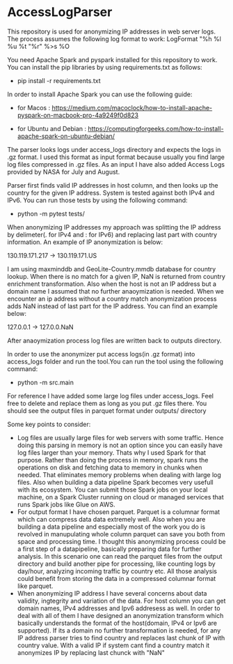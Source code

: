 # AccessLogParser
This repository is used for anonymizing IP addresses in web server logs. The process assumes the following log format to work:
LogFormat "%h %l %u %t \"%r\" %>s %O

You need Apache Spark and pyspark installed for this repository to work. You can install the pip libraries by using requirements.txt as follows:
* pip install -r requirements.txt

In order to install Apache Spark you can use the following guide:

* for Macos : https://medium.com/macoclock/how-to-install-apache-pyspark-on-macbook-pro-4a9249f0d823

* for Ubuntu and Debian : https://computingforgeeks.com/how-to-install-apache-spark-on-ubuntu-debian/

The parser looks logs under access_logs directory and expects the logs in .gz format. I used this format as input format because usually you find large log files compressed in .gz files. As an input I have also added Access Logs provided by NASA for July and August. 

Parser first finds valid IP addresses in host column, and then looks up the country for the given IP address. System is tested against both IPv4 and IPv6. You can run those tests by using the following command:

* python -m pytest tests/

When anonymizing IP addresses my approach was splitting the IP address by delimeter(. for IPv4 and : for IPv6) and replacing last part with country information. An example of IP anonymization is below:

130.119.171.217 -> 130.119.171.US

I am using maxminddb and GeoLite-Country.mmdb database for country lookup. When there is no match for a given IP, NaN is returned from country enrichment transformation. Also when the host is not an IP address but a domain name I assumed that no further anaoymization is needed. When we encounter an ip address without a country match anonymization process adds NaN instead of last part for the IP address. You can find an example below:

127.0.0.1 -> 127.0.0.NaN

After anaoymization process log files are written back to outputs directory. 

In order to use the anonymizer put access logs(in .gz format) into access_logs folder and run the tool.You can run the tool using the following command:
* python -m src.main

For reference I have added some large log files under access_logs. Feel free to delete and replace them as long as you put .gz files there. You should see the output files in parquet format under outputs/ directory

Some key points to consider:

* Log files are usually large files for web servers with some traffic. Hence doing this parsing in memory is not an option since you can easily have log files larger than your memory. Thats why I used Spark for that purpose. Rather than doing the process in memory, spark runs the operations on disk and fetching data to memory in chunks when needed. That eliminates memory problems when dealing with large log files. Also when building a data pipeline Spark becomes very usefull with its ecosystem. You can submit those Spark jobs on your local machine, on a Spark Cluster running on cloud or managed services that runs Spark jobs like Glue on AWS.
* For output format I have chosen parquet. Parquet is a columnar format which can compress data data extremely well. Also when you are building a data pipeline and especially most of the work you do is revolved in manupulating whole column parquet can save you both from space and processing time. I thought this anonymizing process could be a first step of a datapipeline, basically preparing data for further analysis. In this scenario one can read the parquet files from the output directory and build another pipe for processing, like counting logs by day/hour, analyzing incoming traffic by country etc. All those analysis could benefit from storing the data in a compressed columnar format like parquet.
* When anonymizing IP address I have several concerns about data validity, ingtegrity and variation of the data. For host column you can get domain names, IPv4 addresses and Ipv6 addresess as well. In order to deal with all of them I have designed an anonymization transform which basically understands the format of the host(domain, IPv4 or Ipv6 are supported). If its a domain no further transformation is needed, for any IP address parser tries to find country and replaces last chunk of IP with country value. With a valid IP if system cant find a country match it anonymizes IP by replacing last chunck with "NaN"
